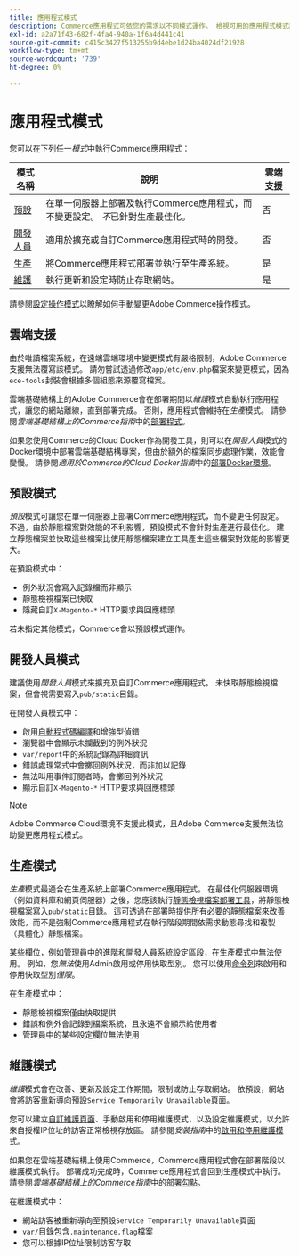 ```yaml
---
title: 應用程式模式
description: Commerce應用程式可依您的需求以不同模式運作。 檢視可用的應用程式模式詳細清單。
exl-id: a2a71f43-682f-4fa4-940a-1f6a4d441c41
source-git-commit: c415c3427f513255b9d4ebe1d24ba4024df21928
workflow-type: tm+mt
source-wordcount: '739'
ht-degree: 0%

---
```


# 應用程式模式

您可以在下列任一&#x200B;_模式_&#x200B;中執行Commerce應用程式：

| 模式名稱 | 說明 | 雲端支援 |
| ------------------------ | ------------------- | ------------- |
| [預設](#default-mode) | 在單一伺服器上部署及執行Commerce應用程式，而不變更設定。 _不_&#x200B;已針對生產最佳化。 | 否 |
| [開發人員](#developer-mode) | 適用於擴充或自訂Commerce應用程式時的開發。 | 否 |
| [生產](#production-mode) | 將Commerce應用程式部署並執行至生產系統。 | 是 |
| [維護](#maintenance-mode) | 執行更新和設定時防止存取網站。 | 是 |

請參閱[設定操作模式](../cli/set-mode.md)以瞭解如何手動變更Adobe Commerce操作模式。

## 雲端支援

由於唯讀檔案系統，在遠端雲端環境中變更模式有嚴格限制，Adobe Commerce支援無法覆寫該模式。 請勿嘗試透過修改`app/etc/env.php`檔案來變更模式，因為`ece-tools`封裝會根據多個組態來源覆寫檔案。

雲端基礎結構上的Adobe Commerce會在部署期間以&#x200B;_維護_&#x200B;模式自動執行應用程式，讓您的網站離線，直到部署完成。 否則，應用程式會維持在&#x200B;_生產_&#x200B;模式。 請參閱&#x200B;_雲端基礎結構上的Commerce指南_&#x200B;中的[部署程式](https://experienceleague.adobe.com/docs/commerce-cloud-service/user-guide/develop/deploy/process.html#deploy-phase)。

如果您使用Commerce的Cloud Docker作為開發工具，則可以在&#x200B;_開發人員_&#x200B;模式的Docker環境中部署雲端基礎結構專案，但由於額外的檔案同步處理作業，效能會變慢。 請參閱&#x200B;_適用於Commerce的Cloud Docker指南_&#x200B;中的[部署Docker環境](https://developer.adobe.com/commerce/cloud-tools/docker/deploy/#launch-mode)。


## 預設模式

_預設_&#x200B;模式可讓您在單一伺服器上部署Commerce應用程式，而不變更任何設定。 不過，由於靜態檔案對效能的不利影響，預設模式不會針對生產進行最佳化。 建立靜態檔案並快取這些檔案比使用靜態檔案建立工具產生這些檔案對效能的影響更大。

在預設模式中：

- 例外狀況會寫入記錄檔而非顯示
- 靜態檢視檔案已快取
- 隱藏自訂`X-Magento-*` HTTP要求與回應標頭

若未指定其他模式，Commerce會以預設模式運作。

## 開發人員模式

建議使用&#x200B;_開發人員_&#x200B;模式來擴充及自訂Commerce應用程式。 未快取靜態檢視檔案，但會視需要寫入`pub/static`目錄。

在開發人員模式中：

- 啟用[自動程式碼編譯](../cli/code-compiler.md)和增強型偵錯
- 瀏覽器中會顯示未攔截到的例外狀況
- `var/report`中的系統記錄為詳細資訊
- 錯誤處理常式中會擲回例外狀況，而非加以記錄
- 無法叫用事件訂閱者時，會擲回例外狀況
- 顯示自訂`X-Magento-*` HTTP要求與回應標頭

>[!NOTE]
>
>Adobe Commerce Cloud環境不支援此模式，且Adobe Commerce支援無法協助變更應用程式模式。

## 生產模式

_生產_&#x200B;模式最適合在生產系統上部署Commerce應用程式。 在最佳化伺服器環境（例如資料庫和網頁伺服器）之後，您應該執行[靜態檢視檔案部署工具](../cli/static-view-file-deployment.md)，將靜態檢視檔案寫入`pub/static`目錄。 這可透過在部署時提供所有必要的靜態檔案來改善效能，而不是強制Commerce應用程式在執行階段期間依需求動態尋找和複製（具體化）靜態檔案。

某些欄位，例如管理員中的進階和開發人員系統設定區段，在生產模式中無法使用。 例如，您&#x200B;_無法_&#x200B;使用Admin啟用或停用快取型別。 您可以使用[命令列](../cli/manage-cache.md#config-cli-subcommands-cache-en)來啟用和停用快取型別&#x200B;_僅限_。

在生產模式中：

- 靜態檢視檔案僅由快取提供
- 錯誤和例外會記錄到檔案系統，且永遠不會顯示給使用者
- 管理員中的某些設定欄位無法使用

## 維護模式

_維護_&#x200B;模式會在改善、更新及設定工作期間，限制或防止存取網站。 依預設，網站會將訪客重新導向預設`Service Temporarily Unavailable`頁面。

您可以建立[自訂維護頁面](../../upgrade/troubleshooting/maintenance-mode-options.md)、手動啟用和停用維護模式，以及設定維護模式，以允許來自授權IP位址的訪客正常檢視存放區。 請參閱&#x200B;_安裝指南_&#x200B;中的[啟用和停用維護模式](../../installation/tutorials/maintenance-mode.md)。

如果您在雲端基礎結構上使用Commerce，Commerce應用程式會在部署階段以維護模式執行。 部署成功完成時，Commerce應用程式會回到生產模式中執行。 請參閱&#x200B;_雲端基礎結構上的Commerce指南_&#x200B;中的[部署勾點](https://experienceleague.adobe.com/docs/commerce-cloud-service/user-guide/develop/deploy/best-practices.html#phase-5%3A-deployment-hooks)。

在維護模式中：

- 網站訪客被重新導向至預設`Service Temporarily Unavailable`頁面
- `var/`目錄包含`.maintenance.flag`檔案
- 您可以根據IP位址限制訪客存取
